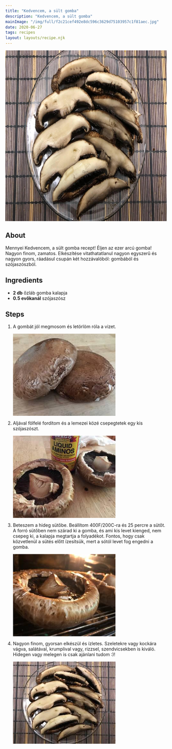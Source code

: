 ```yaml
---
title: "Kedvencem, a sült gomba"
description: "Kedvencem, a sült gomba"
mainImage: "/img/full/f2c21cef492e8dc596c3629d75103957c1f81aec.jpg"
date: 2020-06-27
tags: recipes
layout: layouts/recipe.njk
---
```

                        
<p align="center"><a href="https://cookpad.com/hu/receptek/12997166-kedvencem-a-sult-gomba" rel="Recipe source page"><img width="751" height="532" src="/img/full/f2c21cef492e8dc596c3629d75103957c1f81aec.jpg"/></a></p>

## About
Mennyei Kedvencem, a sült gomba recept! Éljen az ezer arcú gomba! Nagyon finom, zamatos. Elkészítése vitathatatlanul nagyon egyszerű és nagyon gyors, ráadásul csupán két hozzávalóból: gombából és szójaszószból.

>  

## Ingredients
* **2 db** őzláb gomba kalapja
* **0.5 evőkanál** szójaszósz

## Steps

1. A gombát jól megmosom és letörlöm róla a vizet.
 
    <p><img width="320" height="256" align="left" src="/img/full/d91f9887b8ab680c636abcf86203160e7316ca03.jpg"/></p><div style="clear: both"/>

2. Aljával fölfelé fordítom és a lemezei közé csepegtetek egy kis szójaszószt.
 
    <p><img width="320" height="256" align="left" src="/img/full/7cfddca30b74426c966c834018220ed54dc438ba.jpg"/></p><div style="clear: both"/>

3. Beteszem a hideg sütőbe. Beállítom 400F/200C-ra és 25 percre a sütőt. A forró sütőben nem szárad ki a gomba, és ami kis levet kienged, nem csepeg ki, a kalapja megtartja a folyadékot. Fontos, hogy csak közvetlenül a sütés előtt ízesítsük, mert a sótól levet fog engedni a gomba.
 
    <p><img width="320" height="256" align="left" src="/img/full/0412066949f3fce01e36e2be9617d319566e1834.jpg"/></p><div style="clear: both"/>

4. Nagyon finom, gyorsan elkészül és ízletes. Szeletekre vagy kockára vágva, salátával, krumplival vagy, rizzsel, szendvicsekben is kiváló. Hidegen vagy melegen is csak ajánlani tudom :)!
 
    <p><img width="320" height="256" align="left" src="/img/full/240f6c4937b83dab2ead7dd4b5f92597662474db.jpg"/></p><div style="clear: both"/>

